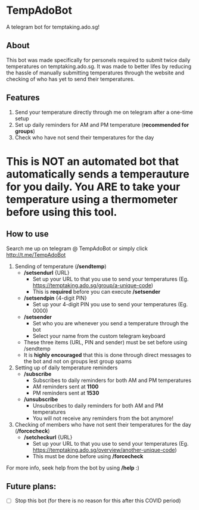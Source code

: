 # TempAdoBot
A telegram bot for temptaking.ado.sg!

## About
This bot was made specifically for personels required to submit twice daily temperatures on temptaking.ado.sg. It was made to better lifes by reducing the hassle of manually submitting temperatures through the website and checking of who has yet to send their temperatures.

## Features
1. Send your temperature directly through me on telegram after a one-time setup
2. Set up daily reminders for AM and PM temperature (**recommended for groups**)
3. Check who have not send their temperatures for the day

# This is NOT an automated bot that automatically sends a temperauture for you daily. You ARE to take your temperature using a thermometer before using this tool.

## How to use
Search me up on telegram @ TempAdoBot or simply click http://t.me/TempAdoBot

1. Sending of temperature (**__/sendtemp__**)
   - **__/setsendurl__** {URL}
     - Set up your URL to that you use to send your temperatures (Eg. https://temptaking.ado.sg/group/a-unique-code)
     - This is **required** before you can execute **__/setsender__**
   - **__/setsendpin__** {4-digit PIN}
     - Set up your 4-digit PIN you use to send your temperatures (Eg. 0000)
   - **__/setsender__**
     - Set who you are whenever you send a temperature through the bot
     - Select your name from the custom telegram keyboard
   - These three items (URL, PIN and sender) must be set before using /sendtemp
   - It is **highly encouraged** that this is done through direct messages to the bot and not on groups lest group spams
2. Setting up of daily temperature reminders
   - **__/subscribe__**
     - Subscribes to daily reminders for both AM and PM temperatures
     - AM reminders sent at **__1100__**
     - PM reminders sent at **__1530__**
   - **__/unsubscribe__**
     - Unsubscribes to daily reminders for both AM and PM temperatures
     - You will not receive any reminders from the bot anymore!
3. Checking of members who have not sent their temperatures for the day (**__/forcecheck__**)
   - **__/setcheckurl__** {URL}
     - Set up your URL to that you use to send your temperatures (Eg. https://temptaking.ado.sg/overview/another-unique-code)
     - This must be done before using **__/forcecheck__**

For more info, seek help from the bot by using **__/help__** :) 

## Future plans:
- [ ] Stop this bot (for there is no reason for this after this COVID period)